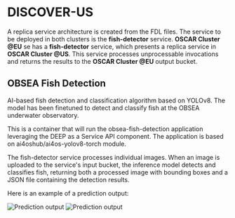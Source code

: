 
# DISCOVER-US

A replica service architecture is created from the FDL files. The service to be deployed in both clusters is the **fish-detector** service. **OSCAR Cluster @EU** se has a **fish-detector** service, which presents a replica service in **OSCAR Cluster @US**. This service processes unprocessable invocations and returns the results to the **OSCAR Cluster @EU** output bucket.


## OBSEA Fish Detection

AI-based fish detection and classification algorithm based on YOLOv8. The model has been finetuned to detect and classify fish at the OBSEA underwater observatory.

This is a container that will run the obsea-fish-detection application leveraging the DEEP as a Service API component. The application is based on ai4oshub/ai4os-yolov8-torch module.

The fish-detector service processes individual images. When an image is uploaded to the service's input bucket, the inference model detects and classifies fish, returning both a processed image with bounding boxes and a JSON file containing the detection results.

Here is an example of a prediction output:

![Prediction output](readme-images/output-image.png)
![Prediction output](readme-images/output-json.png)

